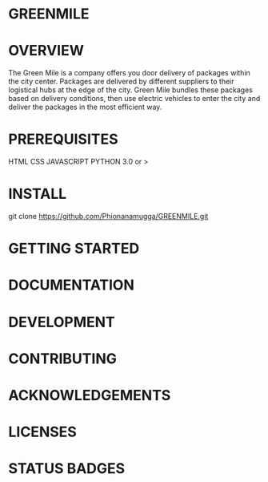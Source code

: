 # GREENMILE

# OVERVIEW

The Green Mile is a company offers you door delivery of packages within the city center. Packages are delivered by different suppliers to their logistical hubs at the edge of the city. Green Mile bundles these packages based on delivery conditions, then use electric vehicles to enter the city and deliver the packages in the most efficient way.

# PREREQUISITES

HTML
CSS
JAVASCRIPT
PYTHON 3.0 or >

# INSTALL

git clone https://github.com/Phionanamugga/GREENMILE.git


# GETTING STARTED


# DOCUMENTATION


# DEVELOPMENT


# CONTRIBUTING


# ACKNOWLEDGEMENTS


# LICENSES

# STATUS BADGES